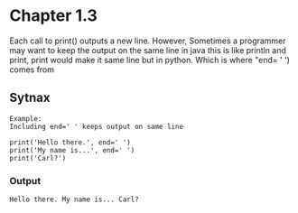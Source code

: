 # Chapter 1.3

Each call to print() outputs a new line. However, Sometimes a programmer may want to keep the output on the same line in java this is like println and print, print would make it same line but in python.
Which is where "end= ' ') comes from

## Sytnax

    Example:
    Including end=' ' keeps output on same line
    
    print('Hello there.', end=' ')
    print('My name is...', end=' ')
    print('Carl?')

### Output

    Hello there. My name is... Carl?

